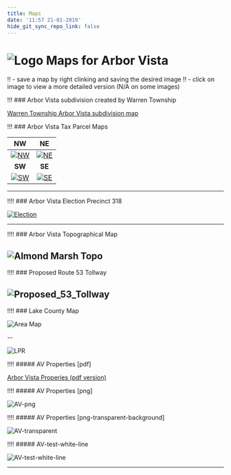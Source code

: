```yaml
---
title: Maps
date: '11:57 21-01-2019'
hide_git_sync_repo_link: false
---
```

[Logo]: /images/Oak_Tree2_100.png
# ![Logo] Maps for Arbor Vista 

!! - save a map by right clinking and saving the desired image
!! - click on image to view a more detailed version (N/A on some images)

!!! ### Arbor Vista subdivision created by Warren Township

[Warren Township Arbor Vista subdivision map][Warren Township Arbor Vista subdivision map]

!!! ### Arbor Vista Tax Parcel Maps

| NW | NE |
|:----:|:----:|
|[![NW][NW]][ArborVistaNW]|[![NE][NE]][ArborVistaNE] |
| **SW** | **SE** |
|[![SW][SW]][ArborVistaSW]|[![SE][SE]][ArborVistaSE] |

---
!!!! ### Arbor Vista Election Precinct 318
 
[![Election][AV Election Precinct (tn)]][AV Election Precinct]

---
!!!! ### Arbor Vista Topographical Map

![Almond Marsh Topo]
---
!!!! ### Proposed Route 53 Tollway

![Proposed_53_Tollway]
---
!!!! ### Lake County Map

![Area Map]

--

![LPR]

!!!! ##### AV Properties [pdf]

[Arbor Vista Properies (pdf version)][AV-pdf]

!!!! ##### AV Properties [png]

![AV-png]

!!!! ##### AV Properties [png-transparent-background]

![AV-transparent]

!!!! ##### AV-test-white-line

![AV-test-white-line]

---

[LPR]:                https://rhoppel.github.io/arborvista_maps/Libertyville_Township_-_Liberty_Prairie_Reserve_with_Nature_Preserves.jpg
[AV-png]:             https://rhoppel.github.io/arborvista_maps/AV_Properties.png
[AV-pdf]:             https://rhoppel.github.io/arborvista_maps/AV_Properties.pdf
[AV-transparent]:     https://rhoppel.github.io/arborvista_maps/AV_Properties_transparent.png
[AV-test-white-line]: https://rhoppel.github.io/arborvista_maps/AV_Tax_Parcels_[1998-test-line-white].png

[Warren Township Arbor Vista subdivision map]: https://rhoppel.github.io/arborvista_maps/ArborVista.pdf

[Proposed_53_Tollway]: https://rhoppel.github.io/arborvista_maps/Proposed_53_Tollway.jpg
[Area Map]:            https://rhoppel.github.io/arborvista_maps/lake_county_map.gif
[Almond Marsh Topo]:   https://rhoppel.github.io/arborvista_maps/Almond_Marsh_Topo.jpg
[AV Election Precinct]: https://rhoppel.github.io/arborvista_maps/warnpcts.pdf
[AV Election Precinct (tn)]: https://rhoppel.github.io/arborvista_maps/ElectionPrecints.PNG

[ArborVistaSE]: https://rhoppel.github.io/arborvista_maps/ArborVistaSE_Map.pdf
[ArborVistaSW]: https://rhoppel.github.io/arborvista_maps/ArborVistaSW_Map.pdf
[ArborVistaNW]: https://rhoppel.github.io/arborvista_maps/ArborVistaNW_Map.pdf
[ArborVistaNE]: https://rhoppel.github.io/arborvista_maps/ArborVistaNE_Map.pdf

[NW]: https://rhoppel.github.io/arborvista_maps/NW.PNG
[NE]: https://rhoppel.github.io/arborvista_maps/NE.PNG
[SW]: https://rhoppel.github.io/arborvista_maps/SW.PNG
[SE]: https://rhoppel.github.io/arborvista_maps/SE.PNG